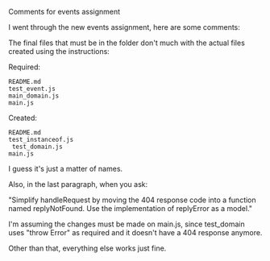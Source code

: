 Comments for events assignment

I went through the new events assignment, here are some comments:

The final files that must be in the folder don't much with the actual files created using the instructions:

Required:

    README.md
    test_event.js
    main_domain.js
    main.js

Created:

    README.md
    test_instanceof.js
     test_domain.js
    main.js

I guess it's just a matter of names.

Also, in the last paragraph, when you ask:

"Simplify handleRequest by moving the 404 response code into a function named replyNotFound. Use the implementation of replyError as a model."

I'm assuming the changes must be made on main.js, since test_domain uses "throw Error" as required and it doesn't have a 404 response anymore.

Other than that, everything else works just fine.